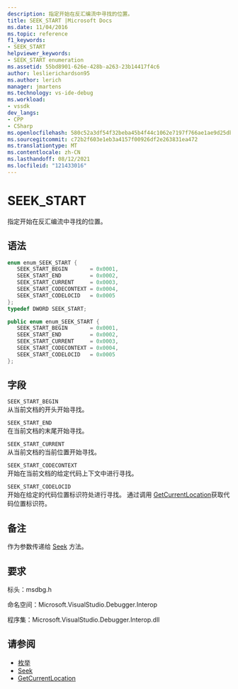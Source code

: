 ```yaml
---
description: 指定开始在反汇编流中寻找的位置。
title: SEEK_START |Microsoft Docs
ms.date: 11/04/2016
ms.topic: reference
f1_keywords:
- SEEK_START
helpviewer_keywords:
- SEEK_START enumeration
ms.assetid: 55bd8901-626e-428b-a263-23b14417f4c6
author: leslierichardson95
ms.author: lerich
manager: jmartens
ms.technology: vs-ide-debug
ms.workload:
- vssdk
dev_langs:
- CPP
- CSharp
ms.openlocfilehash: 580c52a3df54f32beba45b4f44c1062e7197f766ae1ae9d25db6da29099537f2
ms.sourcegitcommit: c72b2f603e1eb3a4157f00926df2e263831ea472
ms.translationtype: MT
ms.contentlocale: zh-CN
ms.lasthandoff: 08/12/2021
ms.locfileid: "121433016"
---
```

# <a name="seek_start"></a>SEEK_START
指定开始在反汇编流中寻找的位置。

## <a name="syntax"></a>语法

```cpp
enum enum_SEEK_START { 
   SEEK_START_BEGIN       = 0x0001,
   SEEK_START_END         = 0x0002,
   SEEK_START_CURRENT     = 0x0003,
   SEEK_START_CODECONTEXT = 0x0004,
   SEEK_START_CODELOCID   = 0x0005
};
typedef DWORD SEEK_START;
```

```csharp
public enum enum_SEEK_START { 
   SEEK_START_BEGIN       = 0x0001,
   SEEK_START_END         = 0x0002,
   SEEK_START_CURRENT     = 0x0003,
   SEEK_START_CODECONTEXT = 0x0004,
   SEEK_START_CODELOCID   = 0x0005
};
```

## <a name="fields"></a>字段
 `SEEK_START_BEGIN`\
 从当前文档的开头开始寻找。

 `SEEK_START_END`\
 在当前文档的末尾开始寻找。

 `SEEK_START_CURRENT`\
 从当前文档的当前位置开始寻找。

 `SEEK_START_CODECONTEXT`\
 开始在当前文档的给定代码上下文中进行寻找。

 `SEEK_START_CODELOCID`\
 开始在给定的代码位置标识符处进行寻找。 通过调用 [GetCurrentLocation](../../../extensibility/debugger/reference/idebugdisassemblystream2-getcurrentlocation.md)获取代码位置标识符。

## <a name="remarks"></a>备注
 作为参数传递给 [Seek](../../../extensibility/debugger/reference/idebugdisassemblystream2-seek.md) 方法。

## <a name="requirements"></a>要求
 标头：msdbg.h

 命名空间：Microsoft.VisualStudio.Debugger.Interop

 程序集：Microsoft.VisualStudio.Debugger.Interop.dll

## <a name="see-also"></a>请参阅
- [枚举](../../../extensibility/debugger/reference/enumerations-visual-studio-debugging.md)
- [Seek](../../../extensibility/debugger/reference/idebugdisassemblystream2-seek.md)
- [GetCurrentLocation](../../../extensibility/debugger/reference/idebugdisassemblystream2-getcurrentlocation.md)
